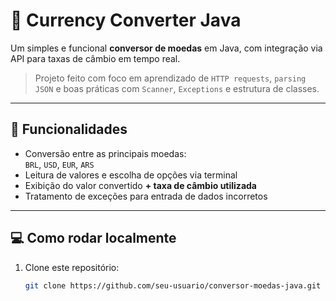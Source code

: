 # 💸 Currency Converter Java

Um simples e funcional **conversor de moedas** em Java, com integração via API para taxas de câmbio em tempo real.

> Projeto feito com foco em aprendizado de `HTTP requests`, `parsing JSON` e boas práticas com `Scanner`, `Exceptions` e estrutura de classes.

---

## 🚀 Funcionalidades

- Conversão entre as principais moedas:  
  `BRL`, `USD`, `EUR`, `ARS`
- Leitura de valores e escolha de opções via terminal
- Exibição do valor convertido **+ taxa de câmbio utilizada**
- Tratamento de exceções para entrada de dados incorretos

---

## 💻 Como rodar localmente

1. Clone este repositório:
   ```bash
   git clone https://github.com/seu-usuario/conversor-moedas-java.git
